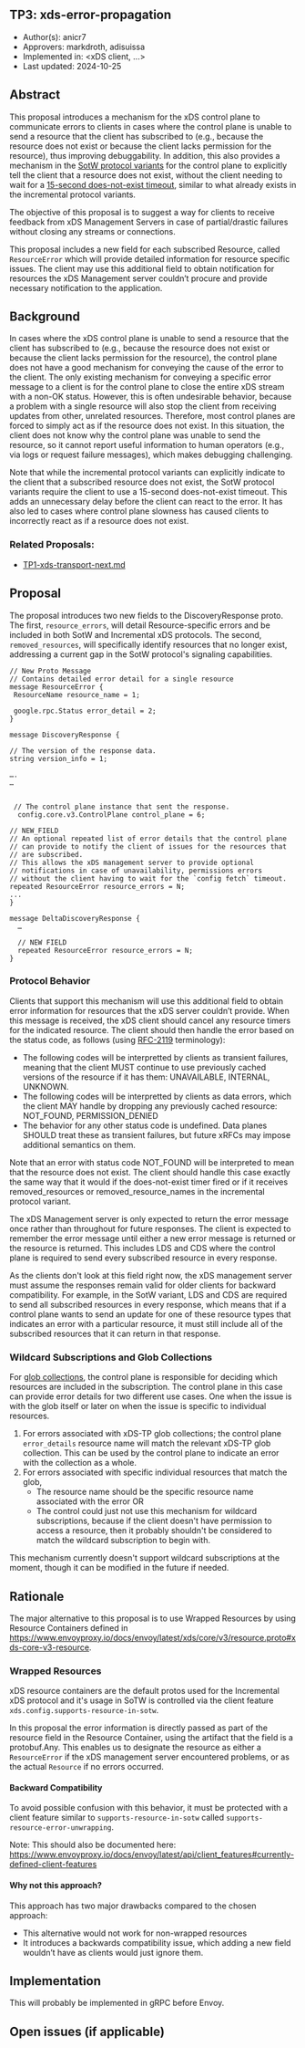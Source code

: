 TP3: xds-error-propagation
----
* Author(s): anicr7
* Approvers: markdroth, adisuissa
* Implemented in: <xDS client, ...>
* Last updated: 2024-10-25

## Abstract

This proposal introduces a mechanism for the xDS control plane to communicate errors to clients in cases where the control plane is unable to send a resource that the client has subscribed to (e.g., because the resource does not exist or because the client lacks permission for the resource), thus improving debuggability. In addition, this also provides a mechanism in the [SotW protocol variants](https://www.envoyproxy.io/docs/envoy/latest/api-docs/xds_protocol#variants-of-the-xds-transport-protocol) for the control plane to explicitly tell the client that a resource does not exist, without the client needing to wait for a [15-second does-not-exist timeout](https://www.envoyproxy.io/docs/envoy/latest/api-docs/xds_protocol#knowing-when-a-requested-resource-does-not-exist), similar to what already exists in the incremental protocol variants.

The objective of this proposal is to suggest a way for clients to receive feedback from xDS Management Servers in case of partial/drastic failures without closing any streams or connections.

This proposal includes a new field for each subscribed Resource, called `ResourceError` which will provide detailed information for resource specific issues. The client may use this additional field to obtain notification for resources the xDS Management server couldn’t procure and provide necessary notification to the application. 

## Background

In cases where the xDS control plane is unable to send a resource that the client has subscribed to (e.g., because the resource does not exist or because the client lacks permission for the resource), the control plane does not have a good mechanism for conveying the cause of the error to the client. The only existing mechanism for conveying a specific error message to a client is for the control plane to close the entire xDS stream with a non-OK status. However, this is often undesirable behavior, because a problem with a single resource will also stop the client from receiving updates from other, unrelated resources.
Therefore, most control planes are forced to simply act as if the resource does not exist. In this situation, the client does not know why the control plane was unable to send the resource, so it cannot report useful information to human operators (e.g., via logs or request failure messages), which makes debugging challenging.

Note that while the incremental protocol variants can explicitly indicate to the client that a subscribed resource does not exist, the SotW protocol variants require the client to use a 15-second does-not-exist timeout. This adds an unnecessary delay before the client can react to the error. It has also led to cases where control plane slowness has caused clients to incorrectly react as if a resource does not exist.

### Related Proposals:

* [TP1-xds-transport-next.md](TP1-xds-transport-next.md)

## Proposal

The proposal introduces two new fields to the DiscoveryResponse proto. The first, `resource_errors`, will detail Resource-specific errors and be included in both SotW and Incremental xDS protocols. The second, `removed_resources`, will specifically identify resources that no longer exist, addressing a current gap in the SotW protocol's signaling capabilities. 

```textproto
// New Proto Message
// Contains detailed error detail for a single resource
message ResourceError {
 ResourceName resource_name = 1;

 google.rpc.Status error_detail = 2;
}

message DiscoveryResponse {

// The version of the response data.
string version_info = 1;

….
…


 // The control plane instance that sent the response.
  config.core.v3.ControlPlane control_plane = 6;

// NEW_FIELD
// An optional repeated list of error details that the control plane 
// can provide to notify the client of issues for the resources that 
// are subscribed.
// This allows the xDS management server to provide optional 
// notifications in case of unavailability, permissions errors 
// without the client having to wait for the `config fetch` timeout.
repeated ResourceError resource_errors = N;
...
}

message DeltaDiscoveryResponse {
  …

  // NEW FIELD
  repeated ResourceError resource_errors = N;
}
```

### Protocol Behavior
Clients that support this mechanism will use this additional field to obtain error information for resources that the xDS server couldn’t provide. When this message is received, the xDS client should cancel any resource timers for the indicated resource. The client should then handle the error based on the status code, as follows (using [RFC-2119](https://datatracker.ietf.org/doc/html/rfc2119) terminology):

  * The following codes will be interpretted by clients as transient failures, meaning that the client MUST continue to use previously cached versions of the resource if it has them: UNAVAILABLE, INTERNAL, UNKNOWN.
  * The following codes will be interpretted by clients as data errors, which the client MAY handle by dropping any previously cached resource: NOT_FOUND, PERMISSION_DENIED
  * The behavior for any other status code is undefined. Data planes SHOULD treat these as transient failures, but future xRFCs may impose additional semantics on them.

Note that an error with status code NOT_FOUND will be interpreted to mean that the resource does not exist. The client should handle this case exactly the same way that it would if the does-not-exist timer fired or if it receives removed_resources or removed_resource_names in the incremental protocol variant.

The xDS Management server is only expected to return the error message once rather than throughout for future responses. The client is expected to remember the error message until either a new error message is returned or the resource is returned. This includes LDS and CDS where the control plane is required to send every subscribed 
resource in every response. 

As the clients don't look at this field right now, the xDS management server must assume the responses remain valid for older clients for backward compatibility. For example, in the SotW variant, LDS and CDS are required to send all subscribed resources in every response, which means that if a control plane wants to send an update for one of these resource types that indicates an error with a particular resource, it must still include all of the subscribed resources that it can return in that response.

### Wildcard Subscriptions and Glob Collections

For [glob collections](TP1-xds-transport-next.md#glob), the control plane is responsible for deciding which resources are included in the subscription. The control plane in this case can provide error details for two different use cases. One when the issue is with the glob itself or later on when the issue is specific to individual resources. 

1. For errors associated with xDS-TP glob collections; the control plane `error_details` resource name will match the relevant xDS-TP glob collection. This can be used by the control plane to indicate an error with the collection as a whole.
2. For errors associated with specific individual resources that match the glob,
    * The resource name should be the specific resource name associated with the error  OR
    * The control could just not use this mechanism for wildcard subscriptions, because if the client doesn't have permission to access a resource, then it probably shouldn't be considered to match the wildcard subscription to begin with.

This mechanism currently doesn't support wildcard subscriptions at the moment, though it can be modified in the future if needed. 

## Rationale

The major alternative to this proposal is to use Wrapped Resources by using Resource Containers defined in https://www.envoyproxy.io/docs/envoy/latest/xds/core/v3/resource.proto#xds-core-v3-resource. 

### Wrapped Resources

xDS resource containers are the default protos used for the Incremental xDS protocol and it's usage in SoTW is controlled via the client feature `xds.config.supports-resource-in-sotw`. 

In this proposal the error information is directly passed as part of the resource field in the Resource Container, using the artifact that the field is a protobuf.Any. This enables us to designate the resource as either a `ResourceError` if the xDS management server encountered problems, or as the actual `Resource` if no errors occurred. 

#### Backward Compatibility

To avoid possible confusion with this behavior, it must be protected with a client feature similar to `supports-resource-in-sotw` called `supports-resource-error-unwrapping`. 

Note: This should also be documented here: https://www.envoyproxy.io/docs/envoy/latest/api/client_features#currently-defined-client-features

#### Why not this approach?

This approach has two major drawbacks compared to the chosen approach:

* This alternative would not work for non-wrapped resources
* It introduces a backwards compatibility issue, which adding a new field wouldn’t have as clients would just ignore them. 

## Implementation

This will probably be implemented in gRPC before Envoy.

## Open issues (if applicable)